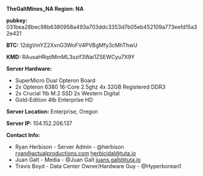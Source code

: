 **TheGaltMines_NA
Region: NA**

**pubkey:** 031bea28bec98b6380958a493a703ddc3353d7b05eb452109a773eefd15a32e421

**BTC:** 12dgVmYZ2XxnG3WoFV4PVBgMfy3cMhThwU

**KMD:** RAusaHRqdMmML3szif3Wai1ZSEWCyu7X9Y

**Server Hardware:**
 - SuperMicro Dual Opteron Board 
 - 2x Opteron 6380 16-Core 2.5ghz 4x 32GB  Registered DDR3 
 - 2x Crucial 1tb M.2 SSD 2x Western Digital
 - Gold-Edition 4tb Enterprise HD

**Server Location:** Enterprise, Oregon

**Server IP:** 104.152.206.137

**Contact Info:** 
 - Ryan Herbison - Server Admin - @herbison  ryan@actualproductions.com  herbicidal@tuta.io 
 - Juan Galt - Media - @Juan Galt 	juans.galt@tuta.io	 
 - Travis Boyd - Data Center Owner/Hardware Guy -   @Hyperborean1
